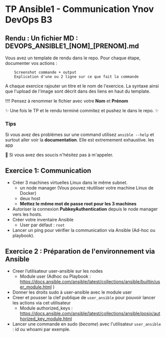 # TP Ansible1 - Communication Ynov DevOps B3


## **Rendu :** Un fichier MD : DEVOPS_ANSIBLE1_[NOM]\_[PRENOM].md

Vous avez un template de rendu dans le repo. 
Pour chaque étape, documenter vos actions : 

        Screenshot commande + output
        Explication d'une ou 2 ligne sur ce que fait la commande
        
A chaque exercice rajouter un titre et le nom de l'exercice. La syntaxe ainsi que l'upload de l'image sont décrit dans des liens en haut du template.

:bangbang::bangbang: Pensez à renommer le fichier avec votre **Nom** et **Prénom**

:sparkles: Une fois le TP et le rendu terminé commitez et pushez le dans le repo. :sparkles:
  
### Tips   
Si vous avez des problèmes sur une command utilisez `ansible --help` et surtout aller voir la **documentation**. Elle est extremement exhaustive. les app

:raising_hand: Si vous avez des soucis n'hésitez pas à m'appeler. 
 
## Exercice 1: Communication

- Créer 3 machines virtuelles Linux dans le même subnet.
  - un node manager (Vous pouvez réutiliser votre machine Linux de Docker)
  - deux host
  - **Mettez le même mot de passe root pour les 3 machines**
- Autoriser la connexion **PubkeyAuthentication** depuis le node manager vers les hosts.
- Créer votre inventaire Ansible
  - User par défaut : `root`
- Lancer un ping pour vérifier la communication via Ansible (Ad-hoc ou playbook).

## Exercice 2 : Préparation de l'environnement via Ansible

- Creer l’utilisateur user-ansible sur les nodes
  - Module user (Adhoc ou Playbook : https://docs.ansible.com/ansible/latest/collections/ansible/builtin/user_module.html )
- Donner les droits sudo à user-ansible avec le module user
- Creer et pousser la clef publique de `user_ansible` pour pouvoir lancer les actions via cet utilisateur
  - Module authorized_keys : https://docs.ansible.com/ansible/latest/collections/ansible/posix/authorized_key_module.html
- Lancer une commande en sudo (*become*) avec l'utilisateur `user_ansible` : id ou whoami par exemple. 





